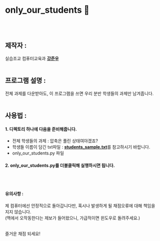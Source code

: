 # only_our_students :memo:
<br/><br/>

## 제작자 : 
실습조교 컴퓨터교육과 [**강준우**](https://github.com/KangJunewoo)
<br/><br/>


## 프로그램 설명 :
전체 과제를 다운받아도, 이 프로그램을 쓰면 우리 분반 학생들의 과제만 남겨줍니다.
<br/><br/>



## 사용법 :
#### 1. 디렉토리 하나에 다음을 준비해줍니다.
  * 전체 학생들의 과제 : 압축은 풀린 상태여야겠죠?
  * 학생들 이름이 담긴 txt파일 : [**students_sample.txt**](https://github.com/KangJunewoo/lab/blob/master/only_our_students/students_sample.txt)를 참고하시기 바랍니다.
  * only_our_students.py 파일

#### 2. only_our_students.py를 더블클릭해 실행하시면 됩니다.
<br/><br/>



#### 유의사항 :
제 컴퓨터에선 안정적으로 돌아갑니다만, 혹시나 발생하게 될 채점오류에 대해 책임을 지지 않습니다.  
(맥에서 오작동한다는 제보가 들어왔으니, 가급적이면 윈도우로 돌려주세요.)
<br/><br/>



즐거운 채점 되세요!